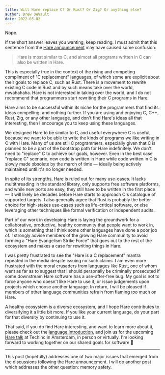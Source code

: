 ```yaml
---
title: Will Hare replace C? Or Rust? Or Zig? Or anything else?
author: Drew DeVault
date: 2022-05-02
---
```


Nope.

If the short answer leaves you wanting, keep reading. I must admit that this
sentence from the [Hare announcement] may have caused some confusion:

[Hare announcement]: https://harelang.org/blog/2022-04-25-announcing-hare/

> Hare is most similar to C, and almost all programs written in C can also be
> written in Hare.

This is especially true in the context of the rising and competing compliment of
"C replacement" languages, of which some are explicit about their goals to
replace C, such as Rust. There is a movement to rewrite existing C code in Rust
and by such means take over the world, mwahahaha. Hare is not interested in
taking over the world, and I do not recommend that programmers start rewriting
their C programs in Hare.

Hare aims to be successful within its niche for the programmers that find its
ideas compelling, and nothing further. If you are using and enjoying C, C++,
Rust, Zig, or any other language, and don't find Hare's ideas all that
interesting, then I encourage you to keep using these languages.

We designed Hare to be similar to C, and useful everywhere C is useful, because
we want to be able to write the kinds of programs we like writing in C with
Hare. Many of us are still C programmers, especially given that C is planned to
be a part of the bootstrap path for Hare indefinitely. We don't need to
"replace" C to achieve our goals, however. Even in the best case "replace C"
scenario, new code is written in Hare while code written in C is slowly made
obsolete by the march of time &mdash; ideally being actively maintained until
it's no longer needed.

In spite of its strengths, Hare is ruled out for many use-cases. It lacks
multithreading in the standard library, only supports free software platforms,
and while new ports are easy, they still have to be written in the first place
&mdash; it will likely be decades before Hare starts to approach C's catalogue
of supported targets. I also generally agree that Rust is probably the better
choice for high-stakes use-cases such as life-critical software, or else
leveraging other techniques like formal verification or independent audits.

Part of our work in developing Hare is laying the groundwork for a
collaborative, productive, healthy community that people want to work in,
which is something that I think some other languages have done a poor job of. I
strongly advise members of the growing Hare community to avoid forming a "Hare
Evangelism Strike Force" that goes out to the rest of the ecosystem and makes a
case for rewriting things in Hare.

I was pretty frustrated to see the "Hare is a C replacement" mantra repeated in
the media despite issuing no such claims. I am even more frustrated with the
moral crusaders from languages like Rust, one of whom went as far as to suggest
that I should personally be criminally prosecuted if some downstream Hare
software has a use-after-free bug. My goal is not to force anyone who doesn't
like Hare to use it, or issue judgements upon projects which choose another
language. In return, I will be pleased if members of other language communities
refrain from flaming *too* much on Hare.

A healthy ecosystem is a diverse ecosystem, and I hope Hare contributes to
diversifying it a little bit more. If you like your current language, do your
part for that diversity by continuing to use it.

That said, if you do find Hare interesting, and want to learn more about it,
please check out the [language introduction], and join us for the upcoming [Hare
talk] at Techinc in Amsterdam, in person or virtually. I'm looking forward to
working together on our shared goals for software 🙂

[language introduction]: https://harelang.org/tutorials/introduction/
[Hare talk]: https://drewdevault.com/talks/hare.html

---

This post (hopefully) addresses one of two major issues that emerged from the
discussions following the Hare announcement. I will do another post which
addresses the other question: memory safety.
